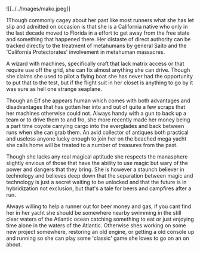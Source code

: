 
![[../../Images/mako.jpeg]]

1Though commonly cagey about her past like most runners what she has let slip and admitted on occasion is that she is a California native who only in the last decade moved to Florida in a effort to get away from the free state and something that happened there. Her distaste of direct authority can be tracked directly to the treatment of metahumans by general Saito and the 'California Protectorates' involvement in metahuman massacres. 

A wizard with machines, specifically craft that lack matrix access or that require use off the grid, she can fix almost anything she can drive. Though she claims she used to pilot a flying boat she has never had the opportunity to put that to the test, but if the flight suit in her closet is anything to go by it was sure as hell one strange seaplane. 

Though an Elf she appears human which comes with both advantages and disadvantages that has gotten her into and out of quite a few scraps that her machines otherwise could not. Always handy with a gun to back up a team or to drive them to and fro, she more recently made her money being a part time coyote carrying cargo into the everglades and back between runs when she can grab them. An avid collector of antiques both practical and useless anyone lucky enough to join her on the beached mega yacht she calls home will be treated to a number of treasures from the past. 

Though she lacks any real magical aptitude she respects the manasphere slightly envious of those that have the ability to use magic but wary of the power and dangers that they bring. She is however a staunch believer in technology and believes deep down that the separation between magic and technology is just a secret waiting to be unlocked and that the future is in hybridization not exclusion, but that's a tale for beers and campfires after a run.

Always willing to help a runner out for beer money and gas, if you cant find her in her yacht she should be somewhere nearby swimming in the still clear waters of the Atlantic ocean catching something to eat or just enjoying time alone in the waters of the Atlantic. Otherwise shes working on some new project somewhere, restoring an old engine, or getting a old console up and running so she can play some 'classic' game she loves to go on an on about.